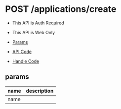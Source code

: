 # POST /applications/create

- This API is Auth Required
- This API is Web Only

- [Params](#params)
- [API Code](/kyoppie/kyoppie-api/blob/master/src/endpoints/applications/create.js)
- [Handle Code](/kyoppie/kyoppie-api/blob/master/src/handlers/web/applications/create.js)

## params


name|description
---|---
name|

